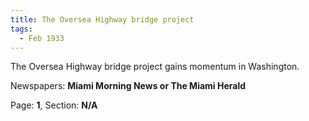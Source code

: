 ```yaml
---  
title: The Oversea Highway bridge project  
tags:  
  - Feb 1933  
---  
```

  
The Oversea Highway bridge project gains momentum in Washington.  
  
Newspapers: **Miami Morning News or The Miami Herald**  
  
Page: **1**, Section: **N/A** 

